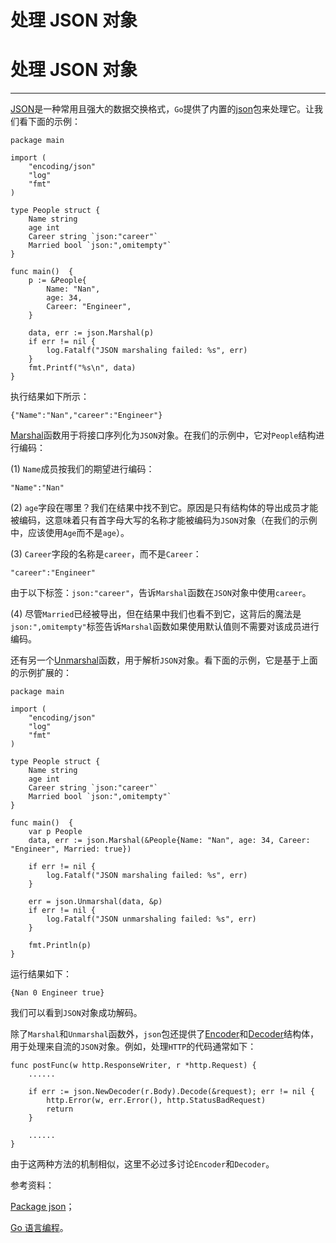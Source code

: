 # 处理 JSON 对象

# 处理 JSON 对象

* * *

[JSON](http://www.json.org/)是一种常用且强大的数据交换格式，`Go`提供了内置的[json](https://golang.org/pkg/encoding/json/)包来处理它。让我们看下面的示例：

```
package main

import (
    "encoding/json"
    "log"
    "fmt"
)

type People struct {
    Name string
    age int
    Career string `json:"career"`
    Married bool `json:",omitempty"`
}

func main()  {
    p := &People{
        Name: "Nan",
        age: 34,
        Career: "Engineer",
    }

    data, err := json.Marshal(p)
    if err != nil {
        log.Fatalf("JSON marshaling failed: %s", err)
    }
    fmt.Printf("%s\n", data)
} 
```

执行结果如下所示：

```
{"Name":"Nan","career":"Engineer"} 
```

[Marshal](https://golang.org/pkg/encoding/json/#Marshal)函数用于将接口序列化为`JSON`对象。在我们的示例中，它对`People`结构进行编码：

(1) `Name`成员按我们的期望进行编码：

```
"Name":"Nan" 
```

(2) `age`字段在哪里？我们在结果中找不到它。原因是只有结构体的导出成员才能被编码，这意味着只有首字母大写的名称才能被编码为`JSON`对象（在我们的示例中，应该使用`Age`而不是`age`）。

(3) `Career`字段的名称是`career`，而不是`Career`：

```
"career":"Engineer" 
```

由于以下标签：`json:"career"`，告诉`Marshal`函数在`JSON`对象中使用`career`。

(4) 尽管`Married`已经被导出，但在结果中我们也看不到它，这背后的魔法是`json:",omitempty"`标签告诉`Marshal`函数如果使用默认值则不需要对该成员进行编码。

还有另一个[Unmarshal](https://golang.org/pkg/encoding/json/#Unmarshal)函数，用于解析`JSON`对象。看下面的示例，它是基于上面的示例扩展的：

```
package main

import (
    "encoding/json"
    "log"
    "fmt"
)

type People struct {
    Name string
    age int
    Career string `json:"career"`
    Married bool `json:",omitempty"`
}

func main()  {
    var p People
    data, err := json.Marshal(&People{Name: "Nan", age: 34, Career: "Engineer", Married: true})

    if err != nil {
        log.Fatalf("JSON marshaling failed: %s", err)
    }

    err = json.Unmarshal(data, &p)
    if err != nil {
        log.Fatalf("JSON unmarshaling failed: %s", err)
    }

    fmt.Println(p)
} 
```

运行结果如下：

```
{Nan 0 Engineer true} 
```

我们可以看到`JSON`对象成功解码。

除了`Marshal`和`Unmarshal`函数外，`json`包还提供了[Encoder](https://golang.org/pkg/encoding/json/#Encoder)和[Decoder](https://golang.org/pkg/encoding/json/#Decoder)结构体，用于处理来自流的`JSON`对象。例如，处理`HTTP`的代码通常如下：

```
func postFunc(w http.ResponseWriter, r *http.Request) {
    ......

    if err := json.NewDecoder(r.Body).Decode(&request); err != nil {
        http.Error(w, err.Error(), http.StatusBadRequest)
        return
    }

    ......
} 
```

由于这两种方法的机制相似，这里不必过多讨论`Encoder`和`Decoder`。

参考资料：

[Package json](https://golang.org/pkg/encoding/json/)；

[Go 语言编程](http://www.gopl.io/)。
